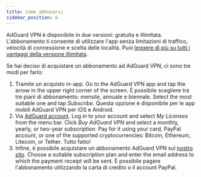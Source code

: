 ```yaml
---
title: Come abbonarsi
sidebar_position: 6
---
```


AdGuard VPN è disponibile in due versioni: gratuita e illimitata. L'abbonamento ti consente di utilizzare l'app senza limitazioni di traffico, velocità di connessione e scelta delle località. Puoi [leggere di più su tutti i vantaggi della versione illimitata](free-vs-unlimited.md).

Se hai deciso di acquistare un abbonamento ad AdGuard VPN, ci sono tre modi per farlo:

1. Tramite un acquisto in-app. Go to the AdGuard VPN app and tap the arrow in the upper right corner of the screen. È possibile scegliere tra tre piani di abbonamento: mensile, annuale e biennale. Select the most suitable one and tap *Subscribe*. Questa opzione è disponibile per le app mobili AdGuard VPN per iOS e Android.
2. Via [AdGuard account](https://my.adguard.com/). Log in to your account and select *My Licenses* from the menu bar. Click *Buy AdGuard VPN* and select a monthly, yearly, or two-year subscription. Pay for it using your card, PayPal account, or one of the supported cryptocurrencies: Bitcoin, Ethereum, Litecoin, or Tether. Tutto fatto!
3. Infine, è possibile acquistare un abbonamento AdGuard VPN sul [nostro sito](https://adguard-vpn.com/license.html). Choose a suitable subscription plan and enter the email address to which the payment receipt will be sent. È possibile pagare l'abbonamento utilizzando la carta di credito o il account PayPal.